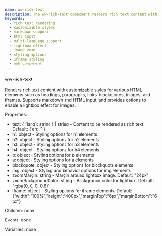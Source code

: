 ```yaml
---
name: ww-rich-text
description: The ww-rich-text component renders rich text content with customizable styles for various HTML elements, supports markdown and HTML input, and offers a lightbox effect for images, ensuring versatile and visually appealing text presentation.
keywords:
  - rich text rendering
  - customizable styles
  - markdown support
  - html input
  - multi-language support
  - lightbox effect
  - image zoom
  - styling options
  - iframe styling
  - web component
---
```


#### ww-rich-text

Renders rich text content with customizable styles for various HTML elements such as headings, paragraphs, links, blockquotes, images, and iframes. Supports markdown and HTML input, and provides options to enable a lightbox effect for images.

Properties:
- text: { [lang]: string } | string - Content to be rendered as rich text. Default: { en: '' }
- h1: object - Styling options for h1 elements
- h2: object - Styling options for h2 elements
- h3: object - Styling options for h3 elements
- h4: object - Styling options for h4 elements
- p: object - Styling options for p elements
- a: object - Styling options for a elements
- blockquote: object - Styling options for blockquote elements
- img: object - Styling and behavior options for img elements
- zoomMargin: string - Margin around lightbox image. Default: "24px"
- zoomBackgroundColor: string - Background color for lightbox. Default: "rgba(0, 0, 0, 0.6)"
- iframe: object - Styling options for iframe elements. Default: {"width":"100%","height":"400px","marginTop":"6px","marginBottom":"6px"}

Children: none

Events: none

Variables: none
